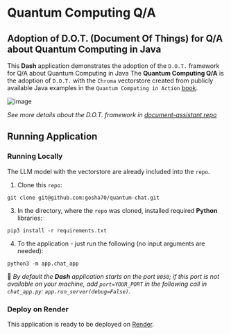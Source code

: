 # Quantum Computing Q/A
## Adoption of D.O.T. (Document Of Things) for Q/A about Quantum Computing in Java

This **Dash** application demonstrates the adoption of the `D.O.T.` framework for Q/A about Quantum Computing in Java
The **Quantum Computing Q/A** is the adoption of `D.O.T.` with the `Chroma` vectorstore created from publicly available Java examples in the `Quantum Computing in Action` [book]( https://www.manning.com/books/quantum-computing-in-action).

![image](https://github.com/gosha70/quantum-chat/assets/17832712/cba513da-af42-4e2c-b392-e121e2db8d78)


_See more details about the D.O.T. framework in [document-assistant repo](https://github.com/gosha70/document-assistant)_

## Running Application

### Running Locally
The LLM model with the vectorstore are already included into the `repo`.

1. Clone this `repo`:
```
git clone git@github.com:gosha70/quantum-chat.git
```   
3. In the directory, where the `repo` was cloned, installed required **Python** libraries:
```
pip3 install -r requirements.txt
```   
4. To the application - just run the following (no input arguments are needed):
```
python3 -m app.chat_app
```

:bookmark: _By default the **Dash** application starts on the port `8050`; if this port is not available on your machine, add `port=YOUR_PORT` in the following call in `chat_app.py`: `app.run_server(debug=False)`._

### Deploy on Render

This application is ready to be deployed on [Render](https://dashboard.render.com/).
